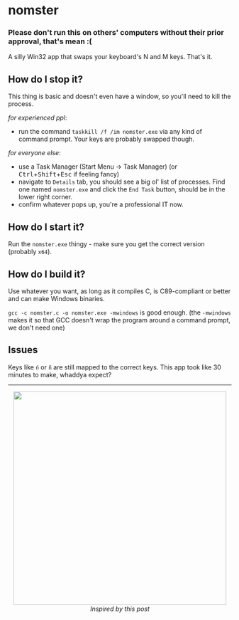 # nomster
### Please don't run this on others' computers without their prior approval, that's mean :(

A silly Win32 app that swaps your keyboard's N and M keys. That's it.

## How do I stop it?
This thing is basic and doesn't even have a window, so you'll need to kill the process.

*for experienced ppl*:

- run the command `taskkill /f /im nomster.exe` via any kind of command prompt. Your keys are probably swapped though.

*for everyone else*:
- use a Task Manager (Start Menu → Task Manager) (or <kbd>Ctrl</kbd>+<kbd>Shift</kbd>+<kbd>Esc</kbd> if feeling fancy)
- navigate to `Details` tab, you should see a big ol' list of processes. Find one named `nomster.exe` and click the `End Task` button, should be in the lower right corner.
- confirm whatever pops up, you're a professional IT now.

## How do I start it?
Run the `nomster.exe` thingy - make sure you get the correct version (probably `x64`).

## How do I build it?
Use whatever you want, as long as it compiles C, is C89-compliant or better and can make Windows binaries.

`gcc -c nomster.c -o nomster.exe -mwindows` is good enough. (the `-mwindows` makes it so that GCC doesn't wrap the program around a command prompt, we don't need one)

## Issues
Keys like `ń` or `ñ` are still mapped to the correct keys. This app took like 30 minutes to make, whaddya expect?

--- 
<p align="center">
  <img width="480" height="480" src="https://github.com/user-attachments/assets/31411fc3-179b-4326-9f5d-d57ebac27c4e"><br>
<i>Inspired by this post</i>
</p>
